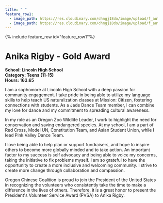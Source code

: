 ```yaml
---
title: " "
feature_row1:
  - image_path: https://res.cloudinary.com/dhngj18do/image/upload/f_auto,q_auto/v1/images/pvsa/2024_Rigby_Anika
  - image_path: https://res.cloudinary.com/dhngj18do/image/upload/f_auto,q_auto/v1/images/activities/year_2024
---
```


{% include feature_row id="feature_row1"%}

# Anika Rigby - Gold Award

**School: Lincoln High School**  
**Category: Teens (11-15)**  
**Hours: 163.65**  

I am a sophomore at Lincoln High School with a deep passion for community engagement. I take pride in being able to utilize my language skills to help teach US naturalization classes at Mission: Citizen, fostering connections with students. As a Jade Dance Team member, I can combine my love for dance and my commitment to spreading cultural awareness.

In my role as an Oregon Zoo Wildlife Leader, I work to highlight the need for conservation and saving endangered species. At my school, I am a part of Red Cross, Model UN, Constitution Team, and Asian Student Union, while I lead Pink Valley Dance Team.

I love being able to help plan or support fundraisers, and hope to inspire others to become more globally minded and to take action. An important factor to my success is self advocacy and being able to voice my concerns, taking the initiative to fix problems myself. I am so grateful to have the opportunity to create a more inclusive and welcoming community. I strive to create more change through collaboration and compassion.

Oregon Chinese Coalition is proud to join the President of the United States in recognizing the volunteers who consistently take the time to make a difference in the lives of others. Therefore, it is a great honor to present the President's Volunteer Service Award (PVSA) to Anika Rigby.
